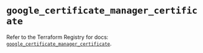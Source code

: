 # `google_certificate_manager_certificate`

Refer to the Terraform Registry for docs: [`google_certificate_manager_certificate`](https://registry.terraform.io/providers/hashicorp/google/6.27.0/docs/resources/certificate_manager_certificate).
